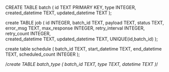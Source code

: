 CREATE TABLE batch (
	id	                TEXT PRIMARY KEY,
	type    	        INTEGER,
	created_datetime    TEXT,
    updated_datetime    TEXT
);

create TABLE job (
    id                    INTEGER,
    batch_id              TEXT,
    payload               TEXT,
    status                TEXT,
    error_msg             TEXT,
    max_response          INTEGER,
    retry_interval        INTEGER,
    retry_count           INTEGER,      
    created_datetime	  TEXT,
    updated_datetime      TEXT,
    UNIQUE(id,batch_id)
);

create table schedule (
    batch_id        TEXT,
    start_datetime      TEXT,
    end_datetime        TEXT,
    scheduled_count INTEGER
);



/*create TABLE batch_type (
    batch_id    TEXT,
    type        TEXT,
    datetime	TEXT
)*/

